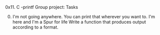 0x11. C -printf
Group project:
Tasks

0. I'm not going anywhere. You can print that wherever you want to. I'm here and I'm a Spur for life 
	Write a function that produces output according to a format.
